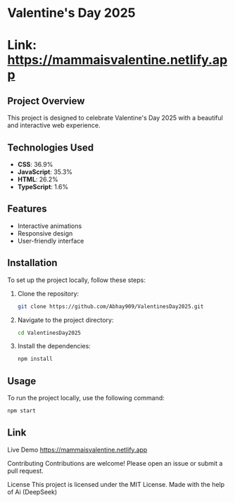 # Valentine's Day 2025

# Link: https://mammaisvalentine.netlify.app

## Project Overview
This project is designed to celebrate Valentine's Day 2025 with a beautiful and interactive web experience.

## Technologies Used
- **CSS**: 36.9%
- **JavaScript**: 35.3%
- **HTML**: 26.2%
- **TypeScript**: 1.6%

## Features
- Interactive animations
- Responsive design
- User-friendly interface

## Installation
To set up the project locally, follow these steps:
1. Clone the repository:
    ```sh
    git clone https://github.com/Abhay909/ValentinesDay2025.git
    ```
2. Navigate to the project directory:
    ```sh
    cd ValentinesDay2025
    ```
3. Install the dependencies:
    ```sh
    npm install
    ```

## Usage
To run the project locally, use the following command:
```sh
npm start
```
## Link
Live Demo
https://mammaisvalentine.netlify.app

Contributing
Contributions are welcome! Please open an issue or submit a pull request.

License
This project is licensed under the MIT License. Made with the help of Ai (DeepSeek)
